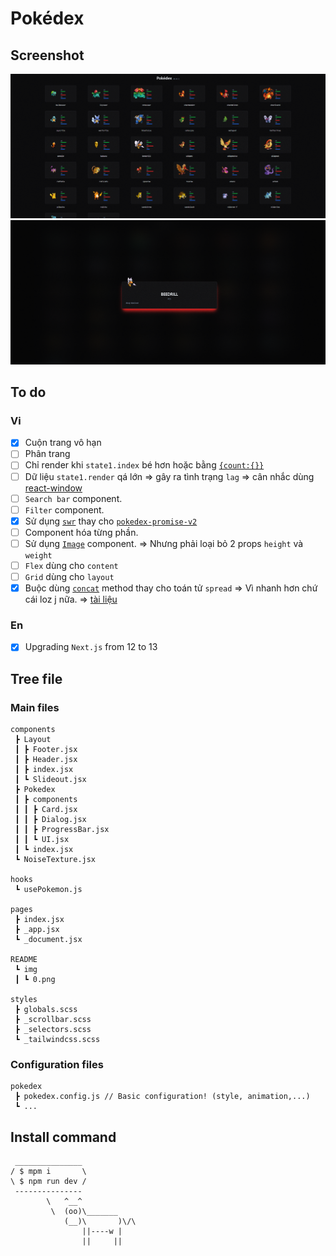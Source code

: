 # Pokédex

## Screenshot

![](./README/img/1.png)
![](./README/img/2.png)

## To do

### Vi

- [x] Cuộn trang vô hạn
- [ ] Phân trang
- [ ] Chỉ render khi `state1.index` bé hơn hoặc bằng [`{count:{}}`](https://pokeapi.co/api/v2/pokemon/)
- [ ] Dữ liệu `state1.render` qá lớn => gây ra tình trạng `lag` => cân nhắc dùng [react-window](https://www.npmjs.com/package/react-window)
- [ ] `Search bar` component.
- [ ] `Filter` component.
- [x] Sử dụng [`swr`](https://swr.vercel.app/) thay cho [`pokedex-promise-v2`](https://github.com/PokeAPI/pokedex-promise-v2)
- [ ] Component hóa từng phần.
- [ ] Sử dụng [`Image`](https://nextjs.org/docs/api-reference/next/image) component. => Nhưng phải loại bỏ 2 props `height` và `weight`
- [ ] `Flex` dùng cho `content`
- [ ] `Grid` dùng cho `layout`
- [x] Buộc dùng [`concat`](https://github.com/shenlong616/pokedex/blob/c9c3a88b81f99cd0a2371392a845f5a6a0f8ff76/components/Pokedex/index.jsx#L53) method thay cho toán tử `spread` => Vì nhanh hơn chứ cái loz j nữa. => [tài liệu](https://stackoverflow.com/questions/48865710/spread-operator-vs-array-concat)

### En

- [x] Upgrading `Next.js` from 12 to 13

## Tree file

### Main files

```text
components
 ┣ Layout
 ┃ ┣ Footer.jsx
 ┃ ┣ Header.jsx
 ┃ ┣ index.jsx
 ┃ ┗ Slideout.jsx
 ┣ Pokedex
 ┃ ┣ components
 ┃ ┃ ┣ Card.jsx
 ┃ ┃ ┣ Dialog.jsx
 ┃ ┃ ┣ ProgressBar.jsx
 ┃ ┃ ┗ UI.jsx
 ┃ ┗ index.jsx
 ┗ NoiseTexture.jsx

hooks
 ┗ usePokemon.js

pages
 ┣ index.jsx
 ┣ _app.jsx
 ┗ _document.jsx

README
 ┗ img
 ┃ ┗ 0.png

styles
 ┣ globals.scss
 ┣ _scrollbar.scss
 ┣ _selectors.scss
 ┗ _tailwindcss.scss
```

### Configuration files

```text
pokedex
 ┣ pokedex.config.js // Basic configuration! (style, animation,...)
 ┗ ...
```

## Install command

```text
 _______________
/ $ mpm i       \
\ $ npm run dev /
 ---------------
        \   ^__^
         \  (oo)\_______
            (__)\       )\/\
                ||----w |
                ||     ||
```
